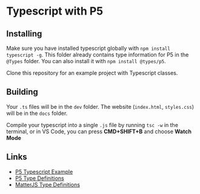 # Typescript with P5

## Installing

Make sure you have installed typescript globally with `npm install typescript -g`. This folder already contains type information for P5 in the `@Types` folder. You can also install it with `npm install @types/p5`.

Clone this repository for an example project with Typescript classes.

## Building

Your `.ts` files will be in the `dev` folder. The website (`index.html`, `styles.css`) will be in the `docs` folder.

Compile your typescript into a single `.js` file by running `tsc -w` in the terminal, or in VS Code, you can press **CMD+SHIFT+B** and choose **Watch Mode**

## Links

- [P5 Typescript Example](https://github.com/Gaweph/p5-typescript-starter)
- [P5 Type Definitions](https://www.npmjs.com/package/@types/p5)
- [MatterJS Type Definitions](https://www.npmjs.com/package/@types/matter-js)
